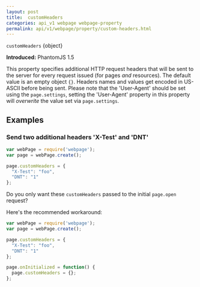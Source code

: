 ```yaml
---
layout: post
title:  customHeaders
categories: api_v1 webpage webpage-property
permalink: api/v1/webpage/property/custom-headers.html
---
```


`customHeaders` {object}

**Introduced:** PhantomJS 1.5

This property specifies additional HTTP request headers that will be sent to the server for every request issued (for pages _and_ resources). The default value is an empty object `{}`. Headers names and values get encoded in US-ASCII before being sent. Please note that the 'User-Agent' should be set using the `page.settings`, setting the 'User-Agent' property in this property will _overwrite_ the value set via `page.settings`.

## Examples

### Send two additional headers 'X-Test' and 'DNT'

```javascript
var webPage = require('webpage');
var page = webPage.create();

page.customHeaders = {
  "X-Test": "foo",
  "DNT": "1"
};
```

Do you only want these `customHeaders` passed to the initial `page.open` request?

Here's the recommended workaround:

```javascript
var webPage = require('webpage');
var page = webPage.create();

page.customHeaders = {
  "X-Test": "foo",
  "DNT": "1"
};

page.onInitialized = function() {
  page.customHeaders = {};
};
```








